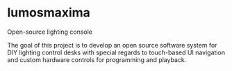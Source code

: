 # lumosmaxima
Open-source lighting console

The goal of this project is to develop an open source software system for DIY lighting control desks with special regards to touch-based UI navigation and custom hardware controls for programming and playback.
